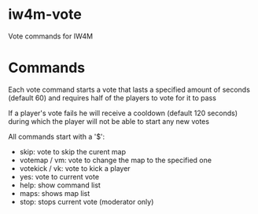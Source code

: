 # iw4m-vote
Vote commands for IW4M
# Commands
Each vote command starts a vote that lasts a specified amount of seconds (default 60) and requires half of the players to vote for it to pass

If a player's vote fails he will receive a cooldown (default 120 seconds) during which the player will not be able to start any new votes

All commands start with a '$':

* skip: vote to skip the curent map
* votemap / vm: vote to change the map to the specified one
* votekick / vk: vote to kick a player
* yes: vote to current vote
* help: show command list
* maps: shows map list
* stop: stops current vote (moderator only)
